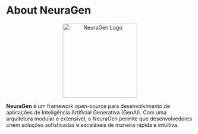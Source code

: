 # About NeuraGen

<div align="center">
<img src="https://github.com/user-attachments/assets/c7cec32f-8953-4bca-a877-699c696e72f6" width="200px" alt="NeuraGen Logo" style="max-width: 100%" />
</div>

**NeuraGen** é um framework open-source para desenvolvimento de aplicações de Inteligência Artificial Generativa (GenAI). Com uma arquitetura modular e extensível, o NeuraGen permite que desenvolvedores criem soluções sofisticadas e escaláveis de maneira rápida e intuitiva.
